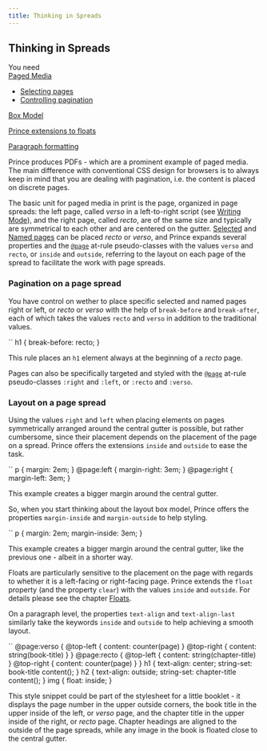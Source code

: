 ```yaml
---
title: Thinking in Spreads
---
```


Thinking in Spreads
-------------------

You need  
[Paged Media](doc-latest/paged.html#paged)

-   [Selecting pages](doc-latest/paged.html#page-rules)
-   [Controlling pagination](doc-latest/paged.html#controlling-pagination)

[Box Model](doc-latest/css-box.html#css-box)

[Prince extensions to floats](doc-latest/floats.html#float-extensions)

[Paragraph formatting](doc-latest/text-formatting.html#paragraph-formatting)

Prince produces PDFs - which are a prominent example of paged media. The main difference with conventional CSS design for browsers is to always keep in mind that you are dealing with pagination, i.e. the content is placed on discrete pages.

The basic unit for paged media in print is the page, organized in page spreads: the left page, called *verso* in a left-to-right script (see [Writing Mode](doc-latest/writing-mode.html#writing-mode)), and the right page, called *recto*, are of the same size and typically are symmetrical to each other and are centered on the gutter. [Selected](doc-latest/paged.html#page-rules) and [Named pages](doc-latest/paged.html#named-pages) can be placed *recto* or *verso*, and Prince expands several properties and the [`@page`](doc-latest/doc-refs.html#at-page) at-rule pseudo-classes with the values `verso` and `recto`, or `inside` and `outside`, referring to the layout on each page of the spread to facilitate the work with page spreads.

### Pagination on a page spread

You have control on wether to place specific selected and named pages right or left, or *recto* or *verso* with the help of `break-before` and `break-after`, each of which takes the values `recto` and `verso` in addition to the traditional values.

``
    h1 {
        break-before: recto;
    }

This rule places an `h1` element always at the beginning of a *recto* page.

Pages can also be specifically targeted and styled with the [`@page`](doc-latest/doc-refs.html#at-page) at-rule pseudo-classes `:right` and `:left`, or `:recto` and `:verso`.

### Layout on a page spread

Using the values `right` and `left` when placing elements on pages symmetrically arranged around the central gutter is possible, but rather cumbersome, since their placement depends on the placement of the page on a spread. Prince offers the extensions `inside` and `outside` to ease the task.

``
    p {
        margin: 2em;
    }
    @page:left {
        margin-right: 3em;
    }
    @page:right {
        margin-left: 3em;
    }

This example creates a bigger margin around the central gutter.

So, when you start thinking about the layout box model, Prince offers the properties `margin-inside` and `margin-outside` to help styling.

``
    p { 
        margin: 2em;
        margin-inside: 3em;
    }

This example creates a bigger margin around the central gutter, like the previous one - albeit in a shorter way.

Floats are particularly sensitive to the placement on the page with regards to whether it is a left-facing or right-facing page. Prince extends the `float` property (and the property `clear`) with the values `inside` and `outside`. For details please see the chapter [Floats](doc-latest/floats.html#floats).

On a paragraph level, the properties `text-align` and `text-align-last` similarly take the keywords `inside` and `outside` to help achieving a smooth layout.

``
    @page:verso {
        @top-left { content: counter(page) }
        @top-right { content: string(book-title) }
    }
    @page:recto {
        @top-left { content: string(chapter-title) }
        @top-right { content: counter(page) }
    }
    h1 {
        text-align: center;
        string-set: book-title content();
    }
    h2 {
        text-align: outside;
        string-set: chapter-title content();
    }
    img {
        float: inside;
    }

This style snippet could be part of the stylesheet for a little booklet - it displays the page number in the upper outside corners, the book title in the upper inside of the left, or *verso* page, and the chapter title in the upper inside of the right, or *recto* page. Chapter headings are aligned to the outside of the page spreads, while any image in the book is floated close to the central gutter.

